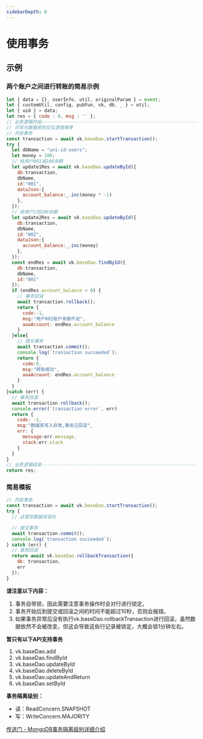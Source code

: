 ```yaml
---
sidebarDepth: 0
---
```


# 使用事务

## 示例

### 两个账户之间进行转账的简易示例

```js
let { data = {}, userInfo, util, originalParam } = event;
let { customUtil, config, pubFun, vk, db, _ } = util;
let { uid } = data;
let res = { code : 0, msg : '' };
// 业务逻辑开始-----------------------------------------------------------
// 可写与数据库的交互逻辑等等
// 开启事务
const transaction = await vk.baseDao.startTransaction();
try {
  let dbName = "uni-id-users";
  let money = 100;
  // 给用户001减100余额
  let update1Res = await vk.baseDao.updateById({
    db:transaction,
    dbName,
    id:"001",
    dataJson:{
      account_balance:_.inc(money * -1)
    },
  });
  // 给用户2加100余额
  let update2Res = await vk.baseDao.updateById({
    db:transaction,
    dbName,
    id:"002",
    dataJson:{
      account_balance:_.inc(money)
    },
  });
  const endRes = await vk.baseDao.findById({
    db:transaction,
    dbName,
    id:"001"
  });
  if (endRes.account_balance < 0) {
    // 事务回滚
    await transaction.rollback();
    return {
      code:-1,
      msg:"用户001账户余额不足",
      aaaAccount: endRes.account_balance
    }
  }else{
    // 提交事务
    await transaction.commit();
    console.log(`transaction succeeded`);
    return {
      code:0,
      msg:"转账成功",
      aaaAccount: endRes.account_balance
    }
  }
}catch (err) {
  // 事务回滚
  await transaction.rollback();
  console.error(`transaction error`, err)
  return {
    code: -1,
    msg:"数据库写入异常,事务已回滚",
    err: {
      message:err.message,
      stack:err.stack
    }
  }
}
// 业务逻辑结束-----------------------------------------------------------
return res;
```

### 简易模板

```js
// 开启事务
const transaction = await vk.baseDao.startTransaction();
try {
  // 这里写数据库语句

  // 提交事务
  await transaction.commit();
  console.log(`transaction succeeded`);
} catch (err) {
  // 事务回滚
  return await vk.baseDao.rollbackTransaction({
    db: transaction,
    err
  });
}
```

**请注意以下内容：**

1. 事务自带锁，因此需要注意事务操作时会对行进行锁定。
2. 事务开始后到提交或回滚之间的时间不能超过10秒，否则会报错。
3. 如果事务异常后没有执行vk.baseDao.rollbackTransaction进行回滚，虽然数据依然不会被改变，但这会导致这些行记录被锁定，大概会锁1分钟左右。

**暂只有以下API支持事务**

1. vk.baseDao.add
2. vk.baseDao.findById
3. vk.baseDao.updateById
4. vk.baseDao.deleteById
5. vk.baseDao.updateAndReturn
6. vk.baseDao.setById

**事务隔离级别：**

- 读：ReadConcern.SNAPSHOT
- 写：WriteConcern.MAJORITY

[传送门 - MongoDB事务隔离级别详细介绍](https://blog.csdn.net/zxwjx/article/details/106069585)
